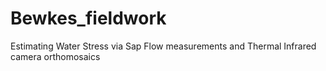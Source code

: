 # Bewkes_fieldwork
Estimating Water Stress via Sap Flow measurements and Thermal Infrared camera orthomosaics
